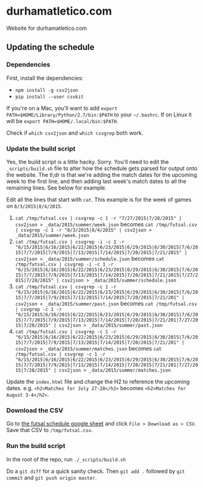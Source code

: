 # durhamatletico.com
Website for durhamatletico.com

## Updating the schedule

### Dependencies

First, install the dependencies:

- `npm install -g csv2json`
- `pip install --user csvkit`

If you're on a Mac, you'll want to add `export PATH=$HOME/Library/Python/2.7/bin:$PATH` to your `~/.bashrc`. If on Linux it will be `export PATH=$HOME/.local/bin:$PATH`.

Check if `which csv2json` and `which csvgrep` both work.

### Update the build script

Yes, the build script is a little hacky. Sorry. You'll need to edit the `_scripts/build.sh` file to alter how the schedule gets parsed for output onto the website. The tl;dr is that we're adding the match dates for the upcoming week to the first line, and then adding last week's match dates to all the remaining lines. See below for example.

Edit all the lines that start with `cat`. This example is for the week of games on `8/3/2015|8/4/2015`.

1. `cat /tmp/futsal.csv | csvgrep -c 1 -r "7/27/2015|7/28/2015" | csv2json > _data/2015/summer/week.json` becomes `cat /tmp/futsal.csv | csvgrep -c 1 -r "8/3/2015|8/4/2015" | csv2json > _data/2015/summer/week.json`
2. `cat /tmp/futsal.csv | csvgrep -i -c 1 -r "6/15/2015|6/16/2015|6/22/2015|6/23/2015|6/29/2015|6/30/2015|7/6/2015|7/7/2015|7/9/2015|7/13/2015|7/14/2015|7/20/2015|7/21/2015" | csv2json > _data/2015/summer/schedule.json` becomes `cat /tmp/futsal.csv | csvgrep -i -c 1 -r "6/15/2015|6/16/2015|6/22/2015|6/23/2015|6/29/2015|6/30/2015|7/6/2015|7/7/2015|7/9/2015|7/13/2015|7/14/2015|7/20/2015|7/21/2015|7/27/2015|7/28/2015" | csv2json > _data/2015/summer/schedule.json`
3. `cat /tmp/futsal.csv | csvgrep -c 1 -r "6/15/2015|6/16/2015|6/22/2015|6/23/2015|6/29/2015|6/30/2015|7/6/2015|7/7/2015|7/9/2015|7/13/2015|7/14/2015|7/20/2015|7/21/201" | csv2json > _data/2015/summer/past.json` becomes `cat /tmp/futsal.csv | csvgrep -c 1 -r "6/15/2015|6/16/2015|6/22/2015|6/23/2015|6/29/2015|6/30/2015|7/6/2015|7/7/2015|7/9/2015|7/13/2015|7/14/2015|7/20/2015|7/21/201|7/27/2015|7/28/2015" | csv2json > _data/2015/summer/past.json`
4. `cat /tmp/futsal.csv | csvgrep -c 1 -r "6/15/2015|6/16/2015|6/22/2015|6/23/2015|6/29/2015|6/30/2015|7/6/2015|7/7/2015|7/9/2015|7/13/2015|7/14/2015|7/20/2015|7/21/201" | csv2json > _data/2015/summer/matches.json` becomes `cat /tmp/futsal.csv | csvgrep -c 1 -r "6/15/2015|6/16/2015|6/22/2015|6/23/2015|6/29/2015|6/30/2015|7/6/2015|7/7/2015|7/9/2015|7/13/2015|7/14/2015|7/20/2015|7/21/201|7/27/2015|7/28/2015" | csv2json > _data/2015/summer/matches.json`

Update the `index.html` file and change the H2 to reference the upcoming dates. e.g. `<h2>Matches for July 27-28</h2>` becomes `<h2>Matches for August 3-4</h2>`.

### Download the CSV

Go to [the futsal schedule google sheet](https://docs.google.com/spreadsheets/d/1VnXQQHZ7ZBemXg2ab5EZ9ZYYf_NhJwxwSk8pkQhpbvQ/edit#gid=1967459852) and click `File > Download as > CSV`. Save that CSV to `/tmp/futsal.csv`.

### Run the build script

In the root of the repo, run `./_scripts/build.sh`

Do a `git diff` for a quick sanity check. Then `git add .` followed by `git commit` and `git push origin master`.

